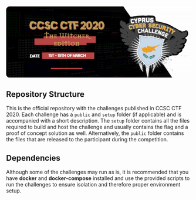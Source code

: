 ![CCSC CTF 2020](assets/banner.png)

## Repository Structure

This is the official repository with the challenges published in CCSC CTF 2020. Each challenge has a `public` and `setup` folder (if applicable) and is accompanied with a short description. The `setup` folder contains all the files required to build and host the challenge and usually contains the flag and a proof of concept solution as well. Alternatively, the `public` folder contains the files that are released to the participant during the competition.

## Dependencies

Although some of the challenges may run as is, it is recommended that you have **docker** and **docker-compose** installed and use the provided scripts to run the challenges to ensure isolation and therefore proper environment setup.